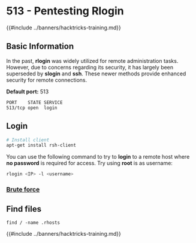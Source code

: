 # 513 - Pentesting Rlogin

{{#include ../banners/hacktricks-training.md}}


## Basic Information

In the past, **rlogin** was widely utilized for remote administration tasks. However, due to concerns regarding its security, it has largely been superseded by **slogin** and **ssh**. These newer methods provide enhanced security for remote connections.

**Default port:** 513

```
PORT    STATE SERVICE
513/tcp open  login
```

## **Login**

```bash
# Install client
apt-get install rsh-client
```

You can use the following command to try to **login** to a remote host where **no password** is required for access. Try using **root** is as username:

```bash
rlogin <IP> -l <username>
```

### [Brute force](../generic-hacking/brute-force.md#rlogin)

## Find files

```
find / -name .rhosts
```


{{#include ../banners/hacktricks-training.md}}


